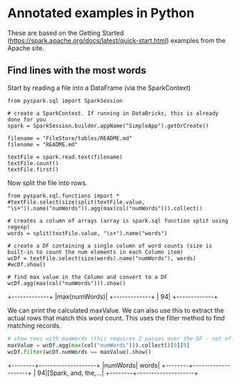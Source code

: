 
# Annotated examples in Python
These are based on the Getting Started (https://spark.apache.org/docs/latest/quick-start.html) examples from the  Apache site.

## Find lines with the most words

Start by reading a file into a DataFrame (via the SparkContext)

```
from pyspark.sql import SparkSession

# create a SparkContext. If running in DataBricks, this is already done for you
spark = SparkSession.builder.appName("SimpleApp").getOrCreate()

filename = "FileStore/tables/README.md"
filename = "README.md"

textFile = spark.read.text(filename)
textFile.count() 
textFile.first()
```
Now split the file into rows.
```
from pyspark.sql.functions import *
#textFile.select(size(split(textFile.value, "\s+")).name("numWords")).agg(max(col("numWords"))).collect()

# creates a column of arrays (array is spark.sql function split using regexp)
words = split(textFile.value, "\s+").name("words")

# create a DF containing a single column of word counts (size is built-in to count the num elements in each Column item)
wcDf = textFile.select(size(words).name("numWords"), words)
#wcDf.show()

# find max value in the Column and convert to a DF
wcDf.agg(max(col("numWords"))).show()
```

+-------------+
|max(numWords)|
+-------------+
|           94|
+-------------+



We can print the calculated maxValue.
We can also use this to extract the actual rows that match this word count.
This uses the filter method to find matching records.


```python
# show rows with maxWords (this requires 2 passes over the DF - not efficient). Note filter syntax uses column notation.
maxValue = wcDf.agg(max(col("numWords"))).collect()[0][0]
wcDf.filter(wcDf.numWords == maxValue).show()
```

+--------+--------------------+
|numWords|               words|
+--------+--------------------+
|      94|[Spark, and, the,...|
+--------+--------------------+


